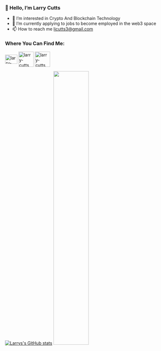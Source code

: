### 👋 Hello, I’m Larry Cutts


- 👀 I’m interested in Crypto And Blockchain Technology
- 🌱 I’m currently applying to jobs to become employed in the web3 space
- 📫 How to reach me ljcutts3@gmail.com

<!---
ljcutts/ljcutts is a ✨ special ✨ repository because its `README.md` (this file) appears on your GitHub profile.
You can click the Preview link to take a look at your changes.
--->

<h3 align="left">Where You Can Find Me:</h3>
<p align="left">
<a href="https://twitter.com/LarryCutts6" target="_blank"><img align="center" src="https://user-images.githubusercontent.com/85313109/175697635-e7798a13-0183-45f4-a03f-fe070051f650.png" alt="larry-cutts" height="30" width="40" /></a>
<a href="https://www.linkedin.com/in/larry-cutts-742406169/" target="_blank"><img align="center" src="https://user-images.githubusercontent.com/85313109/175698162-248acd34-57ad-431c-b0bd-7dc6ee7bbab7.png" alt="larry-cutts" height="50" width="50" /></a>
 <a href="https://www.youtube.com/channel/UCifzIH_LbTJVjHbP97Qy8-A" target="_blank"><img align="center" src="https://user-images.githubusercontent.com/85313109/175820382-3fc03924-fadf-487f-b3e1-00472dbaaff2.png" alt="larry-cutts" height="50" width="50" /></a>
</p>


[![Larrys's GitHub stats](https://github-readme-stats.vercel.app/api?username=ljcutts)](https://github.com/ljcutts/github-readme-stats)
 <img width="48%" src="https://github-readme-streak-stats.herokuapp.com/?user=ljcutts" />

